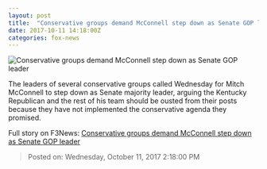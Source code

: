```yaml
---
layout: post
title:  "Conservative groups demand McConnell step down as Senate GOP leader"
date: 2017-10-11 14:18:00Z
categories: fox-news
---
```


![Conservative groups demand McConnell step down as Senate GOP leader](http://a57.foxnews.com/images.foxnews.com/content/fox-news/politics/2017/10/11/conservative-groups-demand-mcconnell-step-down-as-senate-gop-leader/_jcr_content/article-text/article-par-5/inline_spotlight_ima/image.img.jpg/612/344/1507737291300.jpg?ve=1&tl=1)

The leaders of several conservative groups called Wednesday for Mitch McConnell to step down as Senate majority leader, arguing the Kentucky Republican and the rest of his team should be ousted from their posts because they have not implemented the conservative agenda they promised.


Full story on F3News: [Conservative groups demand McConnell step down as Senate GOP leader](http://www.f3nws.com/n/WzXZCH)

> Posted on: Wednesday, October 11, 2017 2:18:00 PM
